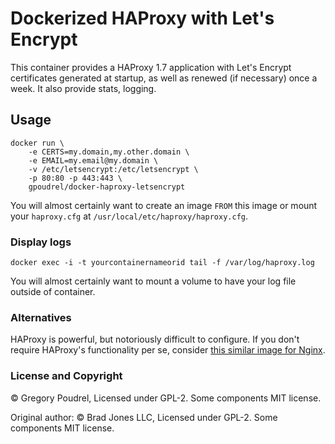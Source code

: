 # Dockerized HAProxy with Let's Encrypt

This container provides a HAProxy 1.7 application with Let's Encrypt certificates
generated at startup, as well as renewed (if necessary) once a week.
It also provide stats, logging.

## Usage

```
docker run \
    -e CERTS=my.domain,my.other.domain \
    -e EMAIL=my.email@my.domain \
    -v /etc/letsencrypt:/etc/letsencrypt \
    -p 80:80 -p 443:443 \
    gpoudrel/docker-haproxy-letsencrypt
```

You will almost certainly want to create an image `FROM` this image or
mount your `haproxy.cfg` at `/usr/local/etc/haproxy/haproxy.cfg`.

### Display logs
```
docker exec -i -t yourcontainernameorid tail -f /var/log/haproxy.log
```

You will almost certainly want to mount a volume to have your log file outside of container.

### Alternatives

HAProxy is powerful, but notoriously difficult to configure. If you don't require
HAProxy's functionality per se, consider [this similar image for Nginx](https://github.com/BradJonesLLC/docker-nginx-letsencrypt).

### License and Copyright
&copy; Gregory Poudrel, Licensed under GPL-2. Some components MIT license.

Original author: &copy; Brad Jones LLC, Licensed under GPL-2. Some components MIT license.
